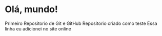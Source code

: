 # Olá, mundo!
 Primeiro Repositorio de Git e GitHub
 Repositorio criado como teste
 Essa linha eu adicionei no site online
